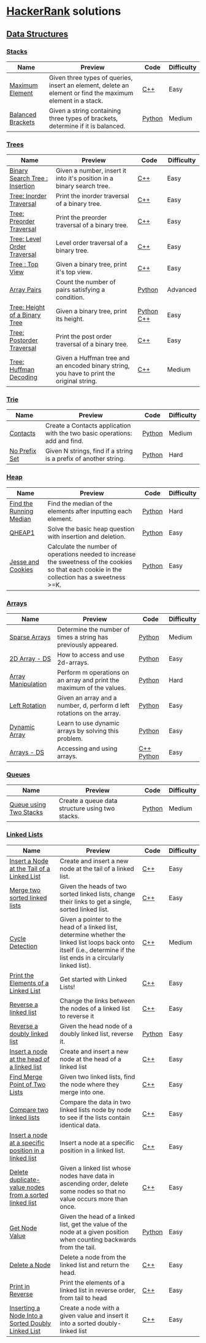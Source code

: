 # [HackerRank](https://www.hackerrank.com/) solutions

## [Data Structures](https://www.hackerrank.com/domains/data-structures)

### [Stacks](https://www.hackerrank.com/domains/data-structures/stacks)

Name | Preview | Code | Difficulty
---- | ------- | ---- | ----------
[Maximum Element](https://www.hackerrank.com/challenges/maximum-element)|Given three types of queries, insert an element, delete an element or find the maximum element in a stack.|[C++](data-structures/stacks/maximum-element.cpp)|Easy
[Balanced Brackets](https://www.hackerrank.com/challenges/balanced-brackets)|Given a string containing three types of brackets, determine if it is balanced.|[Python](data-structures/stacks/balanced-brackets.py)|Medium
### [Trees](https://www.hackerrank.com/domains/data-structures/trees)

Name | Preview | Code | Difficulty
---- | ------- | ---- | ----------
[Binary Search Tree : Insertion](https://www.hackerrank.com/challenges/binary-search-tree-insertion)|Given a number, insert it into it's position in a binary search tree.|[C++](data-structures/trees/binary-search-tree-insertion.cpp)|Easy
[Tree: Inorder Traversal](https://www.hackerrank.com/challenges/tree-inorder-traversal)|Print the inorder traversal of a binary tree.|[C++](data-structures/trees/tree-inorder-traversal.cpp)|Easy
[Tree: Preorder Traversal](https://www.hackerrank.com/challenges/tree-preorder-traversal)|Print the preorder traversal of a binary tree.|[C++](data-structures/trees/tree-preorder-traversal.cpp)|Easy
[Tree: Level Order Traversal](https://www.hackerrank.com/challenges/tree-level-order-traversal)|Level order traversal of a binary tree.|[C++](data-structures/trees/tree-level-order-traversal.cpp)|Easy
[Tree : Top View](https://www.hackerrank.com/challenges/tree-top-view)|Given a binary tree, print it's top view.|[C++](data-structures/trees/tree-top-view.cpp)|Easy
[Array Pairs](https://www.hackerrank.com/challenges/array-pairs)|Count the number of pairs satisfying a condition.|[Python](data-structures/trees/array-pairs.py)|Advanced
[Tree: Height of a Binary Tree](https://www.hackerrank.com/challenges/tree-height-of-a-binary-tree)|Given a binary tree, print its height.|[Python](data-structures/trees/tree-height-of-a-binary-tree.py) [C++](data-structures/trees/tree-height-of-a-binary-tree.cpp)|Easy
[Tree: Postorder Traversal](https://www.hackerrank.com/challenges/tree-postorder-traversal)|Print the post order traversal of a binary tree.|[C++](data-structures/trees/tree-postorder-traversal.cpp)|Easy
[Tree: Huffman Decoding ](https://www.hackerrank.com/challenges/tree-huffman-decoding)|Given a Huffman tree and an encoded binary string, you have to print the original string.|[C++](data-structures/trees/tree-huffman-decoding.cpp)|Medium
### [Trie](https://www.hackerrank.com/domains/data-structures/trie)

Name | Preview | Code | Difficulty
---- | ------- | ---- | ----------
[Contacts](https://www.hackerrank.com/challenges/contacts)|Create a Contacts application with the two basic operations: add and find. |[Python](data-structures/trie/contacts.py)|Medium
[No Prefix Set](https://www.hackerrank.com/challenges/no-prefix-set)|Given N strings, find if a string is a prefix of another string.|[Python](data-structures/trie/no-prefix-set.py)|Hard
### [Heap](https://www.hackerrank.com/domains/data-structures/heap)

Name | Preview | Code | Difficulty
---- | ------- | ---- | ----------
[Find the Running Median](https://www.hackerrank.com/challenges/find-the-running-median)|Find the median of the elements after inputting each element.|[Python](data-structures/heap/find-the-running-median.py)|Hard
[QHEAP1](https://www.hackerrank.com/challenges/qheap1)|Solve the basic heap question with insertion and deletion.|[Python](data-structures/heap/qheap1.py)|Easy
[Jesse and Cookies](https://www.hackerrank.com/challenges/jesse-and-cookies)|Calculate the number of operations needed to increase the sweetness of the cookies so that each cookie in the collection has a sweetness >=K.|[Python](data-structures/heap/jesse-and-cookies.py)|Easy
### [Arrays](https://www.hackerrank.com/domains/data-structures/arrays)

Name | Preview | Code | Difficulty
---- | ------- | ---- | ----------
[Sparse Arrays](https://www.hackerrank.com/challenges/sparse-arrays)|Determine the number of times a string has previously appeared. |[Python](data-structures/arrays/sparse-arrays.py)|Medium
[2D Array - DS](https://www.hackerrank.com/challenges/2d-array)|How to access and use 2d-arrays.|[Python](data-structures/arrays/2d-array.py)|Easy
[Array Manipulation](https://www.hackerrank.com/challenges/crush)|Perform m operations on an array and print the maximum of the values.|[Python](data-structures/arrays/crush.py)|Hard
[Left Rotation](https://www.hackerrank.com/challenges/array-left-rotation)|Given an array and a number, d, perform d left rotations on the array.|[Python](data-structures/arrays/array-left-rotation.py)|Easy
[Dynamic Array](https://www.hackerrank.com/challenges/dynamic-array)|Learn to use dynamic arrays by solving this problem.|[Python](data-structures/arrays/dynamic-array.py)|Easy
[Arrays - DS](https://www.hackerrank.com/challenges/arrays-ds)|Accessing and using arrays.|[C++](data-structures/arrays/arrays-ds.cpp) [Python](data-structures/arrays/arrays-ds.py)|Easy
### [Queues](https://www.hackerrank.com/domains/data-structures/queues)

Name | Preview | Code | Difficulty
---- | ------- | ---- | ----------
[Queue using Two Stacks](https://www.hackerrank.com/challenges/queue-using-two-stacks)|Create a queue data structure using two stacks.|[Python](data-structures/queues/queue-using-two-stacks.py)|Medium
### [Linked Lists](https://www.hackerrank.com/domains/data-structures/linked-lists)

Name | Preview | Code | Difficulty
---- | ------- | ---- | ----------
[Insert a Node at the Tail of a Linked List](https://www.hackerrank.com/challenges/insert-a-node-at-the-tail-of-a-linked-list)|Create and insert a new node at the tail of a linked list.|[C++](data-structures/linked-lists/insert-a-node-at-the-tail-of-a-linked-list.cpp)|Easy
[Merge two sorted linked lists](https://www.hackerrank.com/challenges/merge-two-sorted-linked-lists)|Given the heads of two sorted linked lists, change their links to get a single, sorted linked list.|[C++](data-structures/linked-lists/merge-two-sorted-linked-lists.cpp)|Easy
[Cycle Detection](https://www.hackerrank.com/challenges/detect-whether-a-linked-list-contains-a-cycle)|Given a pointer to the head of a linked list, determine whether the linked list loops back onto itself (i.e., determine if the list ends in a circularly linked list).|[C++](data-structures/linked-lists/detect-whether-a-linked-list-contains-a-cycle.cpp)|Medium
[Print the Elements of a Linked List](https://www.hackerrank.com/challenges/print-the-elements-of-a-linked-list)|Get started with Linked Lists!|[C++](data-structures/linked-lists/print-the-elements-of-a-linked-list.cpp)|Easy
[Reverse a linked list](https://www.hackerrank.com/challenges/reverse-a-linked-list)|Change the links between the nodes of a linked list to reverse it|[C++](data-structures/linked-lists/reverse-a-linked-list.cpp)|Easy
[Reverse a doubly linked list](https://www.hackerrank.com/challenges/reverse-a-doubly-linked-list)|Given the head node of a doubly linked list, reverse it.|[Python](data-structures/linked-lists/reverse-a-doubly-linked-list.py)|Easy
[Insert a node at the head of a linked list](https://www.hackerrank.com/challenges/insert-a-node-at-the-head-of-a-linked-list)|Create and insert a new node at the head of a linked list|[C++](data-structures/linked-lists/insert-a-node-at-the-head-of-a-linked-list.cpp)|Easy
[Find Merge Point of Two Lists](https://www.hackerrank.com/challenges/find-the-merge-point-of-two-joined-linked-lists)|Given two linked lists, find the node where they merge into one.|[C++](data-structures/linked-lists/find-the-merge-point-of-two-joined-linked-lists.cpp)|Easy
[Compare two linked lists](https://www.hackerrank.com/challenges/compare-two-linked-lists)|Compare the data in two linked lists node by node to see if the lists contain identical data.|[C++](data-structures/linked-lists/compare-two-linked-lists.cpp)|Easy
[Insert a node at a specific position in a linked list](https://www.hackerrank.com/challenges/insert-a-node-at-a-specific-position-in-a-linked-list)|Insert a node at a specific position in a linked list.|[C++](data-structures/linked-lists/insert-a-node-at-a-specific-position-in-a-linked-list.cpp)|Easy
[Delete duplicate-value nodes from a sorted linked list](https://www.hackerrank.com/challenges/delete-duplicate-value-nodes-from-a-sorted-linked-list)|Given a linked list whose nodes have data in ascending order, delete some nodes so that no value occurs more than once.|[C++](data-structures/linked-lists/delete-duplicate-value-nodes-from-a-sorted-linked-list.cpp)|Easy
[Get Node Value](https://www.hackerrank.com/challenges/get-the-value-of-the-node-at-a-specific-position-from-the-tail)|Given the head of a linked list, get the value of the node at a given position when counting backwards from the tail.|[Python](data-structures/linked-lists/get-the-value-of-the-node-at-a-specific-position-from-the-tail.py)|Easy
[Delete a Node](https://www.hackerrank.com/challenges/delete-a-node-from-a-linked-list)|Delete a node from the linked list and return the head.|[C++](data-structures/linked-lists/delete-a-node-from-a-linked-list.cpp)|Easy
[Print in Reverse](https://www.hackerrank.com/challenges/print-the-elements-of-a-linked-list-in-reverse)|Print the elements of a linked list in reverse order, from tail to head|[C++](data-structures/linked-lists/print-the-elements-of-a-linked-list-in-reverse.cpp)|Easy
[Inserting a Node Into a Sorted Doubly Linked List](https://www.hackerrank.com/challenges/insert-a-node-into-a-sorted-doubly-linked-list)|Create a node with a given value and insert it into a sorted doubly-linked list|[C++](data-structures/linked-lists/insert-a-node-into-a-sorted-doubly-linked-list.cpp)|Easy

